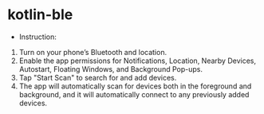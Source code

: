 # kotlin-ble

- Instruction:
1. Turn on your phone’s Bluetooth and location.
2. Enable the app permissions for Notifications, Location, Nearby Devices, Autostart, Floating Windows, and Background Pop-ups.
3. Tap "Start Scan" to search for and add devices.
4. The app will automatically scan for devices both in the foreground and background, and it will automatically connect to any previously added devices.
